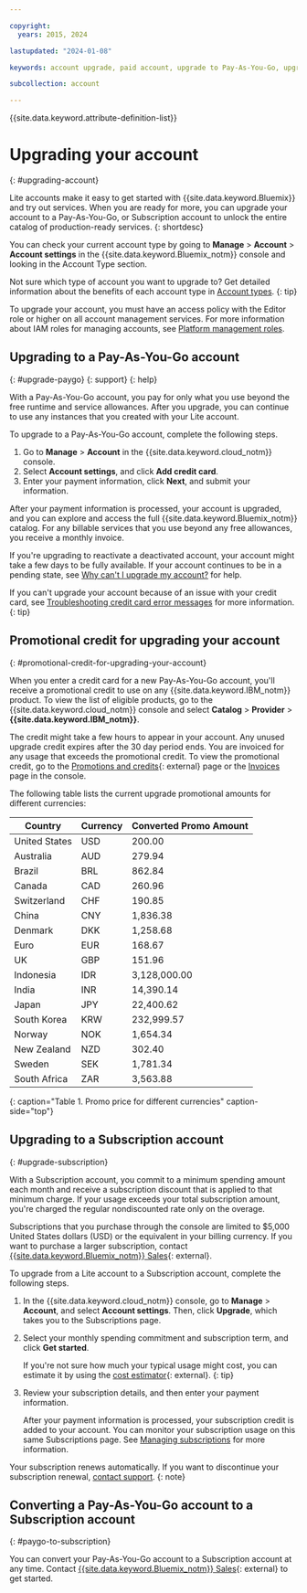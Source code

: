 ```yaml
---

copyright:
  years: 2015, 2024

lastupdated: "2024-01-08"

keywords: account upgrade, paid account, upgrade to Pay-As-You-Go, upgrade to Subscription, upgrade my account

subcollection: account

---
```


{{site.data.keyword.attribute-definition-list}}

# Upgrading your account
{: #upgrading-account}

Lite accounts make it easy to get started with {{site.data.keyword.Bluemix}} and try out services. When you are ready for more, you can upgrade your account to a Pay-As-You-Go, or Subscription account to unlock the entire catalog of production-ready services.
{: shortdesc}

You can check your current account type by going to **Manage** > **Account** > **Account settings** in the {{site.data.keyword.Bluemix_notm}} console and looking in the Account Type section.

Not sure which type of account you want to upgrade to? Get detailed information about the benefits of each account type in [Account types](/docs/account?topic=account-accounts).
{: tip}

To upgrade your account, you must have an access policy with the Editor role or higher on all account management services. For more information about IAM roles for managing accounts, see [Platform management roles](/docs/account?topic=account-userroles#platformroles).

## Upgrading to a Pay-As-You-Go account
{: #upgrade-paygo}
{: support}
{: help}

With a Pay-As-You-Go account, you pay for only what you use beyond the free runtime and service allowances. After you upgrade, you can continue to use any instances that you created with your Lite account.

To upgrade to a Pay-As-You-Go account, complete the following steps.
1. Go to **Manage** > **Account** in the {{site.data.keyword.cloud_notm}} console.
1. Select **Account settings**, and click **Add credit card**.
1. Enter your payment information, click **Next**, and submit your information.


After your payment information is processed, your account is upgraded, and you can explore and access the full {{site.data.keyword.Bluemix_notm}} catalog. For any billable services that you use beyond any free allowances, you receive a monthly invoice.

If you're upgrading to reactivate a deactivated account, your account might take a few days to be fully available. If your account continues to be in a pending state, see [Why can't I upgrade my account?](/docs/account?topic=account-ts_upgrade_cc) for help.

If you can't upgrade your account because of an issue with your credit card, see [Troubleshooting credit card error messages](/docs/billing-usage?topic=billing-usage-cc-error-messages) for more information.
{: tip}

## Promotional credit for upgrading your account
{: #promotional-credit-for-upgrading-your-account}

When you enter a credit card for a new Pay-As-You-Go account, you'll receive a promotional credit to use on any {{site.data.keyword.IBM_notm}} product. To view the list of eligible products, go to the {{site.data.keyword.cloud_notm}} console and select **Catalog** > **Provider** > **{{site.data.keyword.IBM_notm}}**.

The credit might take a few hours to appear in your account. Any unused upgrade credit expires after the 30 day period ends. You are invoiced for any usage that exceeds the promotional credit. To view the promotional credit, go to the [Promotions and credits](/billing/promotions){: external} page or the [Invoices](/billing/invoices) page in the console.

The following table lists the current upgrade promotional amounts for different currencies:

| Country       | Currency   | Converted Promo Amount |
|---------------|------------|------------------------|
| United States | USD        | 200.00                 |
| Australia     | AUD        | 279.94                 |
| Brazil        | BRL        | 862.84                 |
| Canada        | CAD        | 260.96                 |
| Switzerland   | CHF        | 190.85                 |
| China         | CNY        | 1,836.38               |
| Denmark       | DKK        | 1,258.68               |
| Euro          | EUR        | 168.67                 |
| UK            | GBP        | 151.96                 |
| Indonesia     | IDR        | 3,128,000.00           |
| India         | INR        | 14,390.14              |
| Japan         | JPY        | 22,400.62              |
| South Korea   | KRW        | 232,999.57             |
| Norway        | NOK        | 1,654.34               |
| New Zealand   | NZD        | 302.40                 |
| Sweden        | SEK        | 1,781.34               |
| South Africa  | ZAR        | 3,563.88               |
{: caption="Table 1. Promo price for different currencies" caption-side="top"}


## Upgrading to a Subscription account
{: #upgrade-subscription}

With a Subscription account, you commit to a minimum spending amount each month and receive a subscription discount that is applied to that minimum charge. If your usage exceeds your total subscription amount, you're charged the regular nondiscounted rate only on the overage.

Subscriptions that you purchase through the console are limited to $5,000 United States dollars (USD) or the equivalent in your billing currency. If you want to purchase a larger subscription, contact [{{site.data.keyword.Bluemix_notm}} Sales](https://www.ibm.com/cloud?contactmodule){: external}.

To upgrade from a Lite account to a Subscription account, complete the following steps.
1. In the {{site.data.keyword.cloud_notm}} console, go to **Manage** > **Account**, and select **Account settings**. Then, click **Upgrade**, which takes you to the Subscriptions page.
1. Select your monthly spending commitment and subscription term, and click **Get started**.

   If you're not sure how much your typical usage might cost, you can estimate it by using the [cost estimator](/estimator){: external}.
   {: tip}

1. Review your subscription details, and then enter your payment information.

   After your payment information is processed, your subscription credit is added to your account. You can monitor your subscription usage on this same Subscriptions page. See [Managing subscriptions](/docs/billing-usage?topic=billing-usage-subscriptions) for more information.

Your subscription renews automatically. If you want to discontinue your subscription renewal, [contact support](/unifiedsupport/supportcenter).
{: note}

## Converting a Pay-As-You-Go account to a Subscription account
{: #paygo-to-subscription}

You can convert your Pay-As-You-Go account to a Subscription account at any time. Contact [{{site.data.keyword.Bluemix_notm}} Sales](https://www.ibm.com/cloud?contactmodule){: external} to get started.
